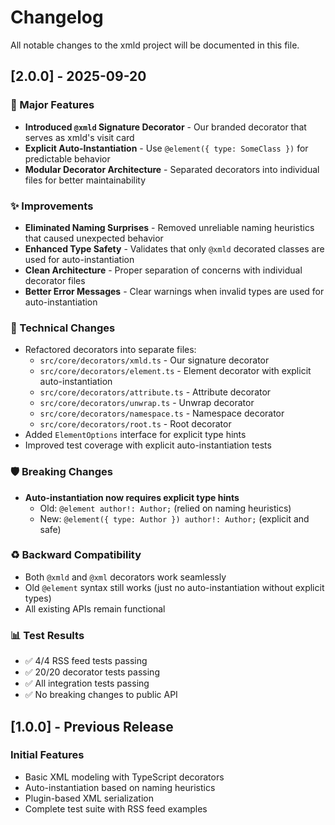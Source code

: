 # Changelog

All notable changes to the xmld project will be documented in this file.

## [2.0.0] - 2025-09-20

### 🎯 Major Features

- **Introduced `@xmld` Signature Decorator** - Our branded decorator that serves as xmld's visit card
- **Explicit Auto-Instantiation** - Use `@element({ type: SomeClass })` for predictable behavior
- **Modular Decorator Architecture** - Separated decorators into individual files for better maintainability

### ✨ Improvements

- **Eliminated Naming Surprises** - Removed unreliable naming heuristics that caused unexpected behavior
- **Enhanced Type Safety** - Validates that only `@xmld` decorated classes are used for auto-instantiation
- **Clean Architecture** - Proper separation of concerns with individual decorator files
- **Better Error Messages** - Clear warnings when invalid types are used for auto-instantiation

### 🔧 Technical Changes

- Refactored decorators into separate files:
  - `src/core/decorators/xmld.ts` - Our signature decorator
  - `src/core/decorators/element.ts` - Element decorator with explicit auto-instantiation
  - `src/core/decorators/attribute.ts` - Attribute decorator
  - `src/core/decorators/unwrap.ts` - Unwrap decorator
  - `src/core/decorators/namespace.ts` - Namespace decorator
  - `src/core/decorators/root.ts` - Root decorator
- Added `ElementOptions` interface for explicit type hints
- Improved test coverage with explicit auto-instantiation tests

### 🛡️ Breaking Changes

- **Auto-instantiation now requires explicit type hints**
  - Old: `@element author!: Author;` (relied on naming heuristics)
  - New: `@element({ type: Author }) author!: Author;` (explicit and safe)

### ♻️ Backward Compatibility

- Both `@xmld` and `@xml` decorators work seamlessly
- Old `@element` syntax still works (just no auto-instantiation without explicit types)
- All existing APIs remain functional

### 📊 Test Results

- ✅ 4/4 RSS feed tests passing
- ✅ 20/20 decorator tests passing
- ✅ All integration tests passing
- ✅ No breaking changes to public API

## [1.0.0] - Previous Release

### Initial Features

- Basic XML modeling with TypeScript decorators
- Auto-instantiation based on naming heuristics
- Plugin-based XML serialization
- Complete test suite with RSS feed examples
